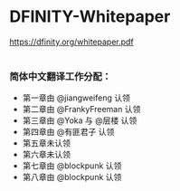 # DFINITY-Whitepaper

https://dfinity.org/whitepaper.pdf
<br>
<br>
### 简体中文翻译工作分配：
- 第一章由 @jiangweifeng 认领
- 第二章由 @FrankyFreeman 认领
- 第三章由 @Yoka 与 @层楼 认领
- 第四章由 @有匪君子 认领
- 第五章未认领
- 第六章未认领
- 第七章由 @blockpunk 认领
- 第八章由 @blockpunk 认领
